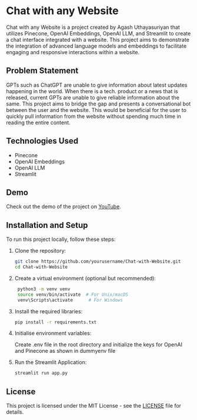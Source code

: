 # Chat with any Website

Chat with any Website is a project created by Agash Uthayasuriyan that utilizes Pinecone, OpenAI Embeddings, OpenAI LLM, and Streamlit to create a chat interface integrated with a website. This project aims to demonstrate the integration of advanced language models and embeddings to facilitate engaging and responsive interactions within a website.

## Problem Statement
GPTs such as ChatGPT are unable to give information about latest updates happening in the world. When there is a tech. product or a news that is released, current GPTs are unable to give reliable information about the same. This project aims to bridge the gap and presents a conversational bot between the user and the website. This would be beneficial for the user to quickly pull information from the website without spending much time in reading the entire content.

## Technologies Used
- Pinecone
- OpenAI Embeddings
- OpenAI LLM
- Streamlit

## Demo
Check out the demo of the project on [YouTube](https://www.youtube.com/watch?v=SucwaESC34s).

## Installation and Setup
To run this project locally, follow these steps:

1. Clone the repository:
   ```bash
   git clone https://github.com/yourusername/Chat-with-Website.git
   cd Chat-with-Website
   ```
2. Create a virtual environment (optional but recommended):
   ```bash
    python3 -m venv venv
    source venv/bin/activate  # For Unix/macOS
    venv\Scripts\activate      # For Windows
   ```
3. Install the required libraries:
   ```bash
   pip install -r requirements.txt
   ```
4. Initialise environment variables:

   Create .env file in the root directory and initialize the keys for OpenAI and Pinecone as shown in dummyenv file

4. Run the Streamlit Application:
   ```bash
   streamlit run app.py
   ``` 
## License
This project is licensed under the MIT License - see the [LICENSE](LICENSE) file for details.
